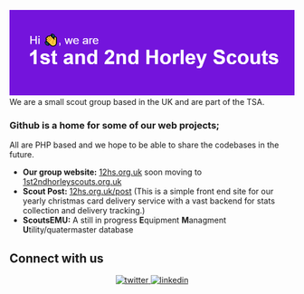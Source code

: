 ![Hi (wave emoji), We are first and second Horley Scouts](https://raw.githubusercontent.com/1st-2nd-Horley-Scouts/.github/main/profile/profile-banner.png)
We are a small scout group based in the UK and are part of the TSA.

### Github is a home for some of our web projects;
All are PHP based and we hope to be able to share the codebases in the future.

- **Our group website:** [12hs.org.uk](https://12hs.org.uk) soon moving to [1st2ndhorleyscouts.org.uk](https://1st2ndhorleyscouts.org.uk)
- **Scout Post:** [12hs.org.uk/post](https://12hs.org.uk/post) (This is a simple front end site for our yearly christmas card delivery service with a vast backend for stats collection and delivery tracking.)
- **ScoutsEMU:** A still in progress **E**quipment **M**anagment **U**tility/quatermaster database

## Connect with us  
<div align="center">
<a href="https://twitter.com/12hscouts" target="_blank">
<img src=https://img.shields.io/badge/twitter-%2300acee.svg?&style=for-the-badge&logo=twitter&logoColor=white alt=twitter style="margin-bottom: 5px;" />
</a>
<a href="https://www.linkedin.com/company/74876704" target="_blank">
<img src=https://img.shields.io/badge/linkedin-%231E77B5.svg?&style=for-the-badge&logo=linkedin&logoColor=white alt=linkedin style="margin-bottom: 5px;" />
</a>  
</div>  
